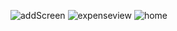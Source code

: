 ![addScreen](https://github.com/Nirmal0333/Expense_Calender/assets/106113587/ee4b232d-7c35-4bf2-8244-6af0735ed292)
![expenseview](https://github.com/Nirmal0333/Expense_Calender/assets/106113587/2eb1ea05-b778-47bb-bc43-7deeef843151)
![home](https://github.com/Nirmal0333/Expense_Calender/assets/106113587/e9238fd0-11e5-4e3a-a96b-9fa293e7ccaa)

